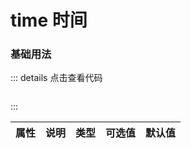 # time 时间

### 基础用法


<z-time></z-time>

::: details 点击查看代码
```vue

```
:::

|    属性      |       说明      |     类型       |  可选值               |     默认值     |
|:------------:|:--------------:|:--------------:|:------------------:|:----------------:|




